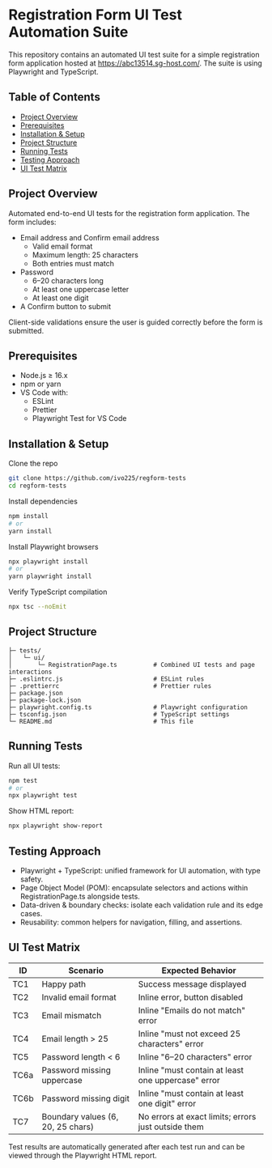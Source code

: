 # Registration Form UI Test Automation Suite

This repository contains an automated UI test suite for a simple registration form application hosted at https://abc13514.sg-host.com/. The suite is using Playwright and TypeScript.

## Table of Contents

- [Project Overview](#project-overview)
- [Prerequisites](#prerequisites)
- [Installation & Setup](#installation--setup)
- [Project Structure](#project-structure)
- [Running Tests](#running-tests)
- [Testing Approach](#testing-approach)
- [UI Test Matrix](#ui-test-matrix)

## Project Overview

Automated end-to-end UI tests for the registration form application. The form includes:

- Email address and Confirm email address
  - Valid email format
  - Maximum length: 25 characters
  - Both entries must match
- Password
  - 6–20 characters long
  - At least one uppercase letter
  - At least one digit
- A Confirm button to submit

Client-side validations ensure the user is guided correctly before the form is submitted.

## Prerequisites

- Node.js ≥ 16.x
- npm or yarn
- VS Code with:
  - ESLint
  - Prettier
  - Playwright Test for VS Code

## Installation & Setup

Clone the repo

```bash
git clone https://github.com/ivo225/regform-tests
cd regform-tests
```

Install dependencies

```bash
npm install
# or
yarn install
```

Install Playwright browsers

```bash
npx playwright install
# or
yarn playwright install
```

Verify TypeScript compilation

```bash
npx tsc --noEmit
```

## Project Structure

```
├─ tests/
│   └─ ui/
│       └─ RegistrationPage.ts          # Combined UI tests and page interactions
├─ .eslintrc.js                         # ESLint rules
├─ .prettierrc                          # Prettier rules
├─ package.json
├─ package-lock.json
├─ playwright.config.ts                 # Playwright configuration
├─ tsconfig.json                        # TypeScript settings
└─ README.md                            # This file
```

## Running Tests

Run all UI tests:

```bash
npm test
# or
npx playwright test
```

Show HTML report:

```bash
npx playwright show-report
```

## Testing Approach

- Playwright + TypeScript: unified framework for UI automation, with type safety.
- Page Object Model (POM): encapsulate selectors and actions within RegistrationPage.ts alongside tests.
- Data-driven & boundary checks: isolate each validation rule and its edge cases.
- Reusability: common helpers for navigation, filling, and assertions.

## UI Test Matrix

| ID   | Scenario                      | Expected Behavior                              |
|------|-------------------------------|------------------------------------------------|
| TC1  | Happy path                    | Success message displayed                      |
| TC2  | Invalid email format          | Inline error, button disabled                  |
| TC3  | Email mismatch                | Inline "Emails do not match" error             |
| TC4  | Email length > 25             | Inline "must not exceed 25 characters" error   |
| TC5  | Password length < 6           | Inline "6–20 characters" error                 |
| TC6a | Password missing uppercase    | Inline "must contain at least one uppercase" error |
| TC6b | Password missing digit        | Inline "must contain at least one digit" error |
| TC7  | Boundary values (6, 20, 25 chars) | No errors at exact limits; errors just outside them |

Test results are automatically generated after each test run and can be viewed through the Playwright HTML report.
